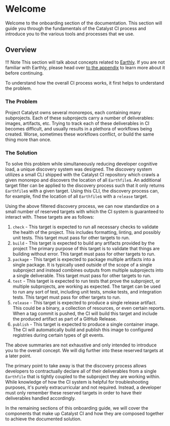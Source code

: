 # Welcome

Welcome to the onboarding section of the documentation.
This section will guide you through the fundamentals of the Catalyst CI process and introduce you to the various tools and processes
that we use.

## Overview

<!-- markdownlint-disable max-one-sentence-per-line -->
!!! Note
    This section will talk about concepts related to [Earthly](https://earthly.dev).
    If you are not familiar with Earthly, please head over [to the appendix](./appendix/earthly.md) to learn more about it before
    continuing.
<!-- markdownlint-enable max-one-sentence-per-line -->

To understand how the overall CI process works, it first helps to understand the problem.

### The Problem

Project Catalyst owns several monorepos, each containing many subprojects.
Each of these subprojects carry a number of deliverables: images, artifacts, etc.
Trying to track each of these deliverables in CI becomes difficult, and usually results in a plethora of workflows being created.
Worse, sometimes these workflows conflict, or build the same thing more than once.

### The Solution

To solve this problem while simultaneously reducing developer cognitive load, a unique discovery system was designed.
The discovery system utilizes a small CLI shipped with the Catalyst CI repository which crawls a given monorepo and discovers the
location of all `Earthfile`s.
An additional target filter can be applied to the discovery process such that it only returns `Earthfile`s with a given target.
Using this CLI, the discovery process can, for example, find the location of all `Earthfile`s with a `release` target.

Using the above filtered discovery process, we can now standardize on a small number of reserved targets with which the CI system
is guaranteed to interact with.
These targets are as follows:

1. `check` - This target is expected to run all necessary checks to validate the health of the project.
   This includes formatting, linting, and possibly unit tests.
   This target must pass for other targets to run.
1. `build` - This target is expected to build any artifacts provided by the project
   The primary purpose of this target is to validate that things are building without error.
   This target must pass for other targets to run.
1. `package` - This target is expected to package multiple artifacts into a single package.
   It is typically used outside of the scope of a single subproject and instead combines outputs from multiple subprojects into a
   single deliverable.
   This target must pass for other targets to run.
1. `test` - This target is expected to run tests that prove the subproject, or multiple subprojects, are working as expected.
   The target can be used to run any sort of test, including unit tests, smoke tests, and integration tests.
   This target must pass for other targets to run.
1. `release` - This target is expected to produce a single release artifact.
   This could be a binary, a collection of resources, or even certain reports.
   When a tag commit is pushed, the CI will build this target and include the produced artifact as part of a GitHub Release.
1. `publish` - This target is expected to produce a single container image.
   The CI will automatically build and publish this image to configured registries during certain types of git events.

The above summaries are not exhaustive and only intended to introduce you to the overall concept.
We will dig further into these reserved targets at a later point.

The primary point to take away is that the discovery process allows developers to contractually declare all of their deliverables
from a single `Earthfile` that is tightly coupled to the subproject they are working within.
While knowledge of how the CI system is helpful for troubleshooting purposes, it's purely extracurricular and not required.
Instead, a developer must only remember these reserved targets in order to have their deliverables handled accordingly.

In the remaining sections of this onboarding guide, we will cover the components that make up Catalyst CI and how they are composed
together to achieve the documented solution.
